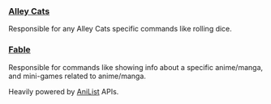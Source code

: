 ### [Alley Cats](https://discord.com/api/oauth2/authorize?client_id=994920973927186463&scope=applications.commands)

Responsible for any Alley Cats specific commands like rolling dice.

### [Fable](https://discord.com/api/oauth2/authorize?client_id=1041970851559522304&scope=applications.commands)

Responsible for commands like showing info about a specific anime/manga, and mini-games related to anime/manga.

Heavily powered by [AniList](https://anilist.co/) APIs.
